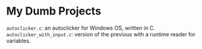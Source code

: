 # My Dumb Projects
`autoclicker.c`: an autoclicker for Windows OS, written in C.
`autoclicker_with_input.c`: version of the previous with a runtime reader for variables.
